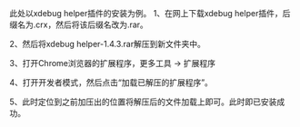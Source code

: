 此处以xdebug helper插件的安装为例。
1、在网上下载xdebug helper插件，后缀名为.crx，然后将该后缀名改为.rar。

2、然后将xdebug helper-1.4.3.rar解压到新文件夹中。

3、打开Chrome浏览器的扩展程序，更多工具 -> 扩展程序

4、打开开发者模式，然后点击“加载已解压的扩展程序”。

5、此时定位到之前加压出的位置将解压后的文件加载上即可。此时即已安装成功。